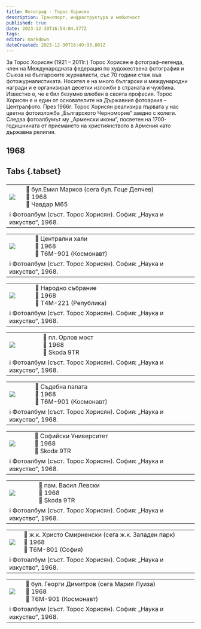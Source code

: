 ```yaml
---
title: Фотограф - Торос Хорисян
description: Транспорт, инфраструктура и мобилност
published: true
date: 2023-12-30T16:54:04.577Z
tags: 
editor: markdown
dateCreated: 2023-12-30T16:49:33.801Z
---
```


За Торос Хорисян (1921 – 2011г.)
Торос Хорисян е фотограф–легенда, член на Международната федерация по художествена фотография и Съюза на българските журналисти, със 70 години стаж във фотожурналистиката. Носител е на много български и международни награди и е организирал десетки изложби в страната и чужбина. Известно е, че е бил безумно влюбен в своята професия. Торос Хорисян е и един от основателите на Държавния фотоархив – Централфото.
През 1966г. Торос Хорисян реализира първата у нас цветна фотоизложба „Българското Черноморие“ заедно с колеги. Следва фотоалбумът му „Арменски икони“, посветен на 1700-годишнината от приемането на християнството в Армения като държавна религия.

## 1968

## Tabs {.tabset}
### 

<!--следващ пост--> 
<div class="table-responsive"><table style="width:100%"><tr>
<td><img src="https://drive.google.com/uc?id=1BPa3ihjN1gdGyE3hpr2CMdfA2jFK6jHr"></td>
<td>📌 бул.Емил Марков (сега бул. Гоце Делчев)  <br>📆 1968 <br>🚌 Чавдар М65 </td></tr>
  <td colspan=2 >ℹ️ Фотоалбум (съст. Торос Хорисян). София: „Наука и изкуство“, 1968.</td></table></div>
  
  
<!--следващ пост--> 
<div class="table-responsive"><table style="width:100%"><tr>
<td><img src="https://drive.google.com/uc?id=1hlYeFRk6Fx7GQFYaXNP3l52D7GhwHCbG"></td>
<td>📌 Централни хали <br>📆 1968 <br>🚋 Т6M-901 (Космонавт) </td></tr>
  <td colspan=2 >ℹ️ Фотоалбум (съст. Торос Хорисян). София: „Наука и изкуство“, 1968.</td></table></div>
  

<!--следващ пост--> 
<div class="table-responsive"><table style="width:100%"><tr>
<td><img src="https://drive.google.com/uc?id=1jgEsm3GdwElioBy08VLyau3zwOEQV_0e"></td>
<td>📌 Народно събрание <br>📆 1968 <br>🚋 Т4М-221 (Република)</td></tr>
  <td colspan=2 >ℹ️ Фотоалбум (съст. Торос Хорисян). София: „Наука и изкуство“, 1968.</td></table></div>
  

<!--следващ пост--> 
<div class="table-responsive"><table style="width:100%"><tr>
<td><img src="https://drive.google.com/uc?id=15KA_F4mzQYc3h-ge7KMfeCJTHrmdWdu2"></td>
<td>📌 пл. Орлов мост <br>📆 1968 <br>🚎 Skoda 9TR </td></tr>
  <td colspan=2 >ℹ️ Фотоалбум (съст. Торос Хорисян). София: „Наука и изкуство“, 1968.</td></table></div>
  
  <!--следващ пост--> 
<div class="table-responsive"><table style="width:100%"><tr>
<td><img src="https://drive.google.com/uc?id=1KITWuNE-Bp5pR5SLZnYf9aKLDd3XGmYN"></td>
<td>📌 Съдебна палата <br>📆 1968 <br>🚋  Т6M-901 (Космонавт)</td></tr>
  <td colspan=2 >ℹ️ Фотоалбум (съст. Торос Хорисян). София: „Наука и изкуство“, 1968.</td></table></div>
  
  <!--следващ пост--> 
<div class="table-responsive"><table style="width:100%"><tr>
<td><img src="https://drive.google.com/uc?id=10_358NBUxOhfSaAgGqbKq3Be8yDXelA1"></td>
<td>📌 Софийски Университет <br>📆 1968 <br>🚎 Skoda 9TR  </td></tr>
  <td colspan=2 >ℹ️ Фотоалбум (съст. Торос Хорисян). София: „Наука и изкуство“, 1968.</td></table></div>
  
<!--следващ пост--> 
<div class="table-responsive"><table style="width:100%"><tr>
<td><img src="https://drive.google.com/uc?id=1ziWI-3O2C7g0cQkN4tIQkIylkLTl977w"></td>
<td>📌 пам. Васил Левски <br>📆 1968 <br>🚎 Skoda 9TR </td></tr>
  <td colspan=2 >ℹ️ Фотоалбум (съст. Торос Хорисян). София: „Наука и изкуство“, 1968.</td></table></div>
      
<!--следващ пост--> 
<div class="table-responsive"><table style="width:100%"><tr>
<td><img src="https://drive.google.com/uc?id=18Y2zMdoP5sHMMfGZtF7NrhLTIf0oh48r"></td>
<td>📌 ж.к. Христо Смирненски (сега ж.к. Западен парк) <br>📆 1968 <br>🚋 Т6М-801 (София) </td></tr>
  <td colspan=2 >ℹ️ Фотоалбум (съст. Торос Хорисян). София: „Наука и изкуство“, 1968.</td></table></div>
      
<!--следващ пост--> 
<div class="table-responsive"><table style="width:100%"><tr>
<td><img src="https://drive.google.com/uc?id=1idSQ0Ph0OlghKh7kDuFlTQGw8SpUap0v"></td>
<td>📌 бул. Георги Димитров (сега Мария Луиза) <br>📆 1968 <br>🚋 Т6M-901 (Космонавт)</td></tr>
  <td colspan=2 >ℹ️ Фотоалбум (съст. Торос Хорисян). София: „Наука и изкуство“, 1968.</td></table></div>
            